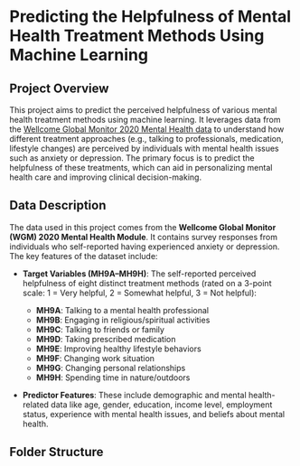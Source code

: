 # Predicting the Helpfulness of Mental Health Treatment Methods Using Machine Learning

## Project Overview
This project aims to predict the perceived helpfulness of various mental health treatment methods using machine learning. It leverages data from the [Wellcome Global Monitor 2020 Mental Health data](https://wellcome.org/reports/wellcome-global-monitor-mental-health/2020) to understand how different treatment approaches (e.g., talking to professionals, medication, lifestyle changes) are perceived by individuals with mental health issues such as anxiety or depression. The primary focus is to predict the helpfulness of these treatments, which can aid in personalizing mental health care and improving clinical decision-making.

## Data Description
The data used in this project comes from the **Wellcome Global Monitor (WGM) 2020 Mental Health Module**. It contains survey responses from individuals who self-reported having experienced anxiety or depression. The key features of the dataset include:

- **Target Variables (MH9A–MH9H)**: The self-reported perceived helpfulness of eight distinct treatment methods (rated on a 3-point scale: 1 = Very helpful, 2 = Somewhat helpful, 3 = Not helpful):
  - **MH9A**: Talking to a mental health professional
  - **MH9B**: Engaging in religious/spiritual activities
  - **MH9C**: Talking to friends or family
  - **MH9D**: Taking prescribed medication
  - **MH9E**: Improving healthy lifestyle behaviors
  - **MH9F**: Changing work situation
  - **MH9G**: Changing personal relationships
  - **MH9H**: Spending time in nature/outdoors

- **Predictor Features**: These include demographic and mental health-related data like age, gender, education, income level, employment status, experience with mental health issues, and beliefs about mental health.

## Folder Structure
